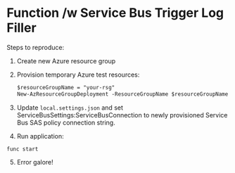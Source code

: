 # Function /w Service Bus Trigger Log Filler

Steps to reproduce:

1. Create new Azure resource group

2. Provision temporary Azure test resources:
    ```ps
    $resourceGroupName = "your-rsg"
    New-AzResourceGroupDeployment -ResourceGroupName $resourceGroupName -TemplateFile ".\arm-template.json" -Name (New-Guid).ToString()
    ```

3. Update `local.settings.json` and set ServiceBusSettings:ServiceBusConnection to newly provisioned Service Bus SAS policy connection string.

4. Run application:
```
func start
```

5. Error galore!